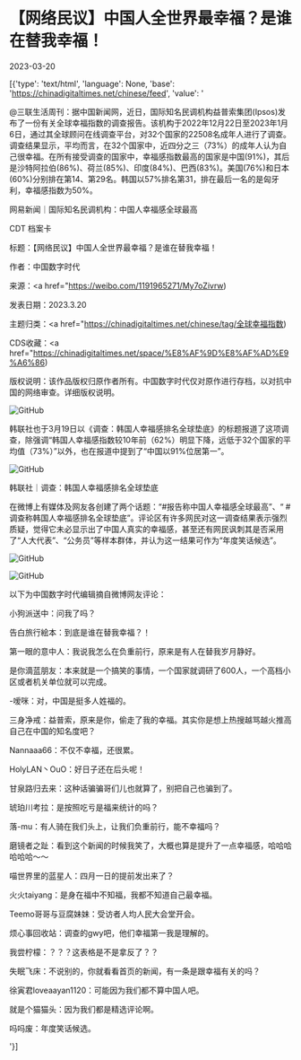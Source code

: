 # 【网络民议】中国人全世界最幸福？是谁在替我幸福！

2023-03-20

[{'type': 'text/html', 'language': None, 'base': 'https://chinadigitaltimes.net/chinese/feed', 'value': '

@三联生活周刊：据中国新闻网，近日，国际知名民调机构益普索集团(Ipsos)发布了一份有关全球幸福指数的调查报告。该机构于2022年12月22日至2023年1月6日，通过其全球顾问在线调查平台，对32个国家的22508名成年人进行了调查。调查结果显示，平均而言，在32个国家中，近四分之三（73%）的成年人认为自己很幸福。在所有接受调查的国家中，幸福感指数最高的国家是中国(91%)，其后是沙特阿拉伯(86%)、荷兰(85%)、印度(84%)、巴西(83%)。美国(76%)和日本(60%)分别排在第14、第29名。韩国以57%排名第31，排在最后一名的是匈牙利，幸福感指数为50%。





网易新闻｜国际知名民调机构：中国人幸福感全球最高





CDT 档案卡

标题：【网络民议】中国人全世界最幸福？是谁在替我幸福！

作者：中国数字时代

来源：<a href="https://weibo.com/1191965271/My7oZivrw)

发表日期：2023.3.20

主题归类：<a href="https://chinadigitaltimes.net/chinese/tag/全球幸福指数)

CDS收藏：<a href="https://chinadigitaltimes.net/space/%E8%AF%9D%E8%AF%AD%E9%A6%86)

版权说明：该作品版权归原作者所有。中国数字时代仅对原作进行存档，以对抗中国的网络审查。详细版权说明。





![GitHub](https://chinadigitaltimes.net/chinese/files/2023/03/image-1679303369813.png)

韩联社也于3月19日以《调查：韩国人幸福感排名全球垫底》的标题报道了这项调查，除强调“韩国人幸福感指数较10年前（62%）明显下降，远低于32个国家的平均值（73%）”以外，也在报道中提到了“中国以91%位居第一”。

![GitHub](https://chinadigitaltimes.net/chinese/files/2023/03/image-1679300571461.png)



韩联社｜调查：韩国人幸福感排名全球垫底



在微博上有媒体及网友各创建了两个话题：“#报告称中国人幸福感全球最高”、“ #调查称韩国人幸福感排名全球垫底”。评论区有许多网民对这一调查结果表示强烈质疑，觉得它未必显示出了中国人真实的幸福感，甚至还有网民讽刺其是否采用了“人大代表”、“公务员”等样本群体，并认为这一结果可作为“年度笑话候选”。

![GitHub](https://chinadigitaltimes.net/chinese/files/2023/03/image-1679303868681.png)

![GitHub](https://chinadigitaltimes.net/chinese/files/2023/03/image-1679303885058.png)

以下为中国数字时代编辑摘自微博网友评论：



小狗派送中：问我了吗？

告白旅行絵本：到底是谁在替我幸福？！

第一眼的意中人：我说我怎么在负重前行，原来是有人在替我岁月静好。

是你滴蓝朋友：本来就是一个搞笑的事情，一个国家就调研了600人，一个高档小区或者机关单位就可以完成。

-嗳咪：对，中国是挺多人姓福的。

三身净戒：益普索，原来是你，偷走了我的幸福。其实你是想上热搜越骂越火推高自己在中国的知名度吧？

Nannaaa66：不仅不幸福，还很累。

HolyLAN丶OuO：好日子还在后头呢！

甘泉路归去来：这种话骗骗哥们儿也就算了，别把自己也骗到了。

琥珀川考拉：是按照吃亏是福来统计的吗？

落-mu：有人骑在我们头上，让我们负重前行，能不幸福吗？

磨镜者之趾：看到这个新闻的时候我笑了，大概也算是提升了一点幸福感，哈哈哈哈哈哈～～

喵世界里的蓝星人：四月一日的提前发出来了？

火火taiyang：是身在福中不知福，我都不知道自己最幸福。

Teemo哥哥与豆腐妹妹：受访者人均人民大会堂开会。

烦心事回收站：调查的gwy吧，他们幸福第一我是理解的。

我尝柠檬：？？？这表格是不是拿反了？？

失眠飞床：不说别的，你就看看首页的新闻，有一条是跟幸福有关的吗？

徐寅君loveaayan1120：可能因为我们都不算中国人吧。

就是个猫猫头：因为我们都是精选评论啊。

吗吗废：年度笑话候选。

'}]